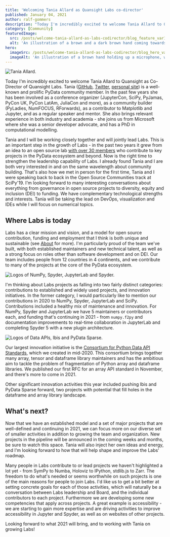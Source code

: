 ```yaml
---
title: 'Welcoming Tania Allard as Quansight Labs co-director'
published: January 04, 2021
author: ralf-gommers
description: "Today I'm incredibly excited to welcome Tania Allard to Quansight as Co-Director of Quansight Labs. Tania is a well-known and prolific PyData community member. In the past few years she has been involved as a conference organizer (JupyterCon, SciPy, PyJamas, PyCon UK, PyCon LatAm, JuliaCon and more), as a community builder (PyLadies, NumFOCUS, RForwards), as a contributor to Matplotlib and Jupyter, and as a regular speaker and mentor. She also brings relevant experience in both industry and academia - she joins us from Microsoft where she was a senior developer advocate, and has a PhD in computational modelling."
category: [Community]
featuredImage:
  src: /posts/welcome-tania-allard-as-labs-codirector/blog_feature_var1.svg
  alt: 'An illustration of a brown and a dark brown hand coming towards each other to pass a business card with the logo of Quansight Labs.'
hero:
  imageSrc: /posts/welcome-tania-allard-as-labs-codirector/blog_hero_var1.svg
  imageAlt: 'An illustration of a brown hand holding up a microphone, with some graphical elements highlighting the top of the microphone.'
---
```


![Tania Allard.](/posts/welcome-tania-allard-as-labs-codirector/tania_allard.jpg)

Today I'm incredibly excited to welcome Tania Allard to Quansight as
Co-Director of Quansight Labs. Tania ([GitHub](https://github.com/trallard),
[Twitter](https://twitter.com/ixek/), [personal
site](https://www.bitsandchips.me/)) is a well-known and prolific PyData
community member. In the past few years she has been involved as a conference
organizer (JupyterCon, SciPy, PyJamas, PyCon UK, PyCon LatAm, JuliaCon and
more), as a community builder (PyLadies, NumFOCUS, RForwards), as a
contributor to Matplotlib and Jupyter, and as a regular speaker and mentor.
She also brings relevant experience in both industry and academia - she joins
us from Microsoft where she was a senior developer advocate, and has a PhD in
computational modelling.

Tania and I will be working closely together and will jointly lead Labs. This
is an important step in the growth of Labs - in the past two years it grew
from an idea to an open source lab [with over 30 members](/team) who
contribute to key projects in the PyData ecosystem and beyond. Now is the
right time to strengthen the leadership capability of Labs. I already found
Tania and I are both very interested in and on the same wavelength about
community building. That's also how we met in person for the first time,
Tania and I were speaking back to back in the Open Source Communities track
at SciPy'19. I'm looking forward to many interesting conversations about
everything from governance in open source projects to diversity, equity and
inclusion (DEI) to funding. We have complementary technological strengths and
interests. Tania will be taking the lead on DevOps, visualization and IDEs
while I will focus on numerical topics.

## Where Labs is today

Labs has a clear mission and vision, and a model for open source contribution, funding
and employment that I think is both unique and sustainable (see
[About](/about) for more). I'm particularly proud of the team we've built,
with both established maintainers and new technical talent, as well as a
strong focus on roles other than software development and on DEI. Our team
includes people from 12 countries in 4 continents, and we contribute to many
of the projects at the core of the PyData ecosystem.

![Logos of NumPy, Spyder, JupyterLab and Spyder.](/posts/welcome-tania-allard-as-labs-codirector/numpy_scipy_jlab_spyder_logos.png)

I'm thinking about Labs projects as falling into two fairly distinct
categories: contributions to established and widely used projects, and
innovation initiatives. In the former category, I would particularly like to
mention our contributions in 2020 to NumPy, Spyder, JupyterLab and SciPy.
Contributions included a healthy mix of maintenance and innovation. For
NumPy, Spyder and JupyterLab we have 5 maintainers or contributors each, and
funding that's continuing in 2021 - from `numpy.f2py` and documentation
improvements to real-time collaboration in JupyterLab and completing Spyder 5
with a new plugin architecture.

![Logos of Data APIs, Ibis and PyData Sparse.](/posts/welcome-tania-allard-as-labs-codirector/dataapis_ibis_sparse.png)

Our largest innovation initiative is the
[Consortium for Python Data API Standards](https://data-apis.org/), which we
created in mid-2020. This consortium brings together many array, tensor and
dataframe library maintainers and has the ambitious aim to tackle the problem
of fragmentation of Python array and dataframe libraries. We published our
first RFC for an array API standard in November, and there's more to come in 2021.

Other significant innovation activities this year included pushing Ibis and
PyData Sparse forward, two projects with potential that fill holes in the
dataframe and array library landscape.

## What's next?

Now that we have an established model and a set of major projects that are
well-defined and continuing in 2021, we can focus more on our diverse set of
smaller activities in addition to growing the team and organization. New
projects in the pipeline will be announced in the coming weeks and months, 
be sure to watch this space. Tania will also inject her own ideas
and energy, and I'm looking forward to how that will help shape and improve
the Labs' roadmap.

Many people in Labs contribute to or lead projects we haven't highlighted a
lot yet - from SymPy to Numba, Holoviz to IPython, stdlib.js to Zarr. The
freedom to do what's needed or seems worthwhile on such projects is one of
the main reasons for people to join Labs. I'd like us to get a bit better at
setting concrete goals for each of those activities, which will naturally be
a conversation between Labs leadership and Board, and the individual
contributors to each project. Furthermore we are developing some new
competencies that apply across projects. A great example is accessibility -
we are starting to gain more expertise and are driving activities to improve
accessibility in Jupyter and Spyder, as well as on websites of other
projects.

Looking forward to what 2021 will bring, and to working with Tania on growing Labs!
